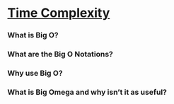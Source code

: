 # [Time Complexity][def]

### What is Big O?

### What are the Big O Notations?

### Why use Big O?

### What is Big Omega and why isn’t it as useful?


[def]: https://www.theodinproject.com/lessons/javascript-time-complexity#knowledge-check